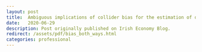 ```yaml
---
layout: post
title:  Ambiguous implications of collider bias for the estimation of discrimination
date:   2020-06-29  
description: Post originally published on Irish Economy Blog. 
redirect: /assets/pdf/bias_both_ways.html
categories: professional
---
```



